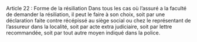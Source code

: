 Article 22 : Forme de la résiliation
Dans tous les cas où l’assuré a la faculté de demander la résiliation, il peut le faire à son choix, soit par une déclaration faite contre récépissé au siège social ou chez le représentant de l’assureur dans la localité, soit par acte extra judiciaire, soit par lettre recommandée, soit par tout autre moyen indiqué dans la police.